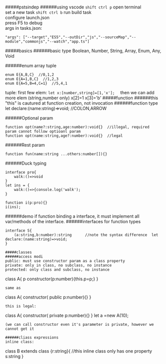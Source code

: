 ####
#####pstsindep
######using vscode
```shift ctrl p``` open terminal  
set a new task ```shift ctrl b```
run build task  
configure launch.json  
press F5 to debug  
args in tasks.json:
```
"args": ["--target","ES5","--outDir","js","--sourceMap","--module","commonjs","--watch","app.ts"]
```
#####basics
######basic type
Boolean, Number, String, Array, Enum, Any, Void

######enum array tuple
```
enum E{A,B,C}  //0,1,2
enum E{A=1,B,C}  //1,2,3
enum E{A=5,B=4,C=1}  //5,4,1
```
tuple: first few elem: ```let x:[number,string]=[1,'x'];  ```
then we can add more elem (string,number only)
x[2]=1
x[3]='b'
#####function
######this
"this" is cautured at function creation, not invocation
######function type
let declare:(name:string)=>void;        //COLON,ARROW

######Optional param
```
function opt(name?:string,age:number):void{}  //illegal, required param cannot follow optioanl param
function opt(name:string,age?:number):void{}  //legal
```

######Rest param
```
function fun(name:string ...others:number[]){}
```

######Duck typing
```
interface pro{
    walk:()=>void
}
let ins = {
    walk:()=>{console.log('walk');
}

function i(p:pro){}
i(ins);
```
######demo
if function binding a interface, it must implement all var/methods of the interface.
######interfaces for function types
```
interface S{
    (a:string,b:number):string      //note the syntax difference  let declare:(name:string)=>void;  
}

#####classes
######access modi
public: must use constructor param as a class property  
private: only in class, no subclass, no instance  
protected: only class and subclass, no instance
```
class A{
    p
    constructor(p:number){this.p=p;}
}
```
same as
```
class A{
    constructor( public p:number){}
}
```
this is legal:
```
class A{
    constructor( private p:number){}
}
let a =new A(10);
```
(we can call constructor even it's parameter is private, however we cannot get it

######cliass expressions
inline class:
```
class B extends class {r:string}{   //this inline class only has one property
    s:string
}
```